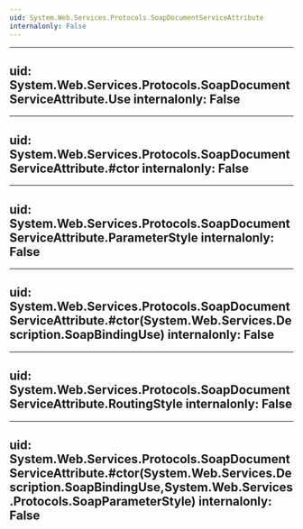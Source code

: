 ```yaml
---
uid: System.Web.Services.Protocols.SoapDocumentServiceAttribute
internalonly: False
---
```


---
uid: System.Web.Services.Protocols.SoapDocumentServiceAttribute.Use
internalonly: False
---

---
uid: System.Web.Services.Protocols.SoapDocumentServiceAttribute.#ctor
internalonly: False
---

---
uid: System.Web.Services.Protocols.SoapDocumentServiceAttribute.ParameterStyle
internalonly: False
---

---
uid: System.Web.Services.Protocols.SoapDocumentServiceAttribute.#ctor(System.Web.Services.Description.SoapBindingUse)
internalonly: False
---

---
uid: System.Web.Services.Protocols.SoapDocumentServiceAttribute.RoutingStyle
internalonly: False
---

---
uid: System.Web.Services.Protocols.SoapDocumentServiceAttribute.#ctor(System.Web.Services.Description.SoapBindingUse,System.Web.Services.Protocols.SoapParameterStyle)
internalonly: False
---
